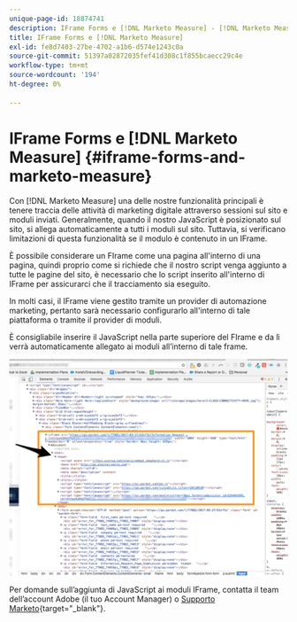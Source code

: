 ```yaml
---
unique-page-id: 18874741
description: IFrame Forms e [!DNL Marketo Measure] - [!DNL Marketo Measure] - Documentazione del prodotto
title: IFrame Forms e [!DNL Marketo Measure]
exl-id: fe8d7403-27be-4702-a1b6-d574e1243c0a
source-git-commit: 51397a02872035fef41d308c1f855bcaecc29c4e
workflow-type: tm+mt
source-wordcount: '194'
ht-degree: 0%

---
```


# IFrame Forms e [!DNL Marketo Measure] {#iframe-forms-and-marketo-measure}

Con [!DNL Marketo Measure] una delle nostre funzionalità principali è tenere traccia delle attività di marketing digitale attraverso sessioni sul sito e moduli inviati. Generalmente, quando il nostro JavaScript è posizionato sul sito, si allega automaticamente a tutti i moduli sul sito. Tuttavia, si verificano limitazioni di questa funzionalità se il modulo è contenuto in un IFrame.

È possibile considerare un FIrame come una pagina all&#39;interno di una pagina, quindi proprio come si richiede che il nostro script venga aggiunto a tutte le pagine del sito, è necessario che lo script inserito all&#39;interno di IFrame per assicurarci che il tracciamento sia eseguito.

In molti casi, il IFrame viene gestito tramite un provider di automazione marketing, pertanto sarà necessario configurarlo all&#39;interno di tale piattaforma o tramite il provider di moduli.

È consigliabile inserire il JavaScript nella parte superiore del FIrame e da lì verrà automaticamente allegato ai moduli all’interno di tale frame.

![](assets/1-1.png)

Per domande sull’aggiunta di JavaScript ai moduli IFrame, contatta il team dell’account Adobe (il tuo Account Manager) o [Supporto Marketo](https://nation.marketo.com/t5/support/ct-p/Support){target="_blank"}.
